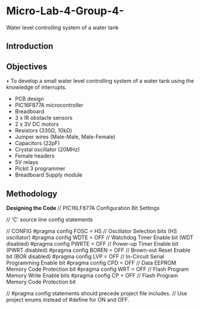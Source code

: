# Micro-Lab-4-Group-4-
Water level controlling system of a water tank

<p>

</p>

## Introduction 

<p>

</p>

## Objectives
•	To develop a small water level controlling system of a water tank using the knowledge of interrupts.

<ul>
<li> PCB design
<li> PIC16F877A microcontroller	
<li> Breadboard 
<li> 3 x IR obstacle sensors   
<li> 2 x 3V DC motors 
<li> Resistors (330Ω, 10kΩ)
<li> Jumper wires (Male-Male, Male-Female)
<li> Capacitors (22pF)
<li> Crystal oscillator (20MHz)	
<li> Female headers
<li> 5V relays
<li> Pickit 3 programmer
<li> Breadboard Supply module 

</ul>
<p>
</p>

## Methodology
<b> Designing the Code </b>
// PIC16LF877A Configuration Bit Settings

// 'C' source line config statements

// CONFIG
#pragma config FOSC = HS        // Oscillator Selection bits (HS oscillator)
#pragma config WDTE = OFF       // Watchdog Timer Enable bit (WDT disabled)
#pragma config PWRTE = OFF      // Power-up Timer Enable bit (PWRT disabled)
#pragma config BOREN = OFF      // Brown-out Reset Enable bit (BOR disabled)
#pragma config LVP = OFF        // In-Circuit Serial Programming Enable bit 
#pragma config CPD = OFF        // Data EEPROM Memory Code Protection bit 
#pragma config WRT = OFF        // Flash Program Memory Write Enable bits 
#pragma config CP = OFF         // Flash Program Memory Code Protection bit 

// #pragma config statements should precede project file includes.
// Use project enums instead of #define for ON and OFF.

